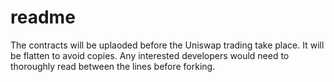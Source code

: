 # readme
The contracts will be uplaoded before the Uniswap trading take place.
It will be flatten to avoid copies. 
Any interested developers would need to thoroughly read between the lines before forking.
